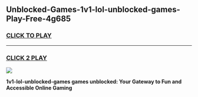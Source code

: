 
## Unblocked-Games-1v1-lol-unblocked-games-Play-Free-4g685
<h3>
<a href="https://premium76.site?title=1v1-lol-unblocked-games&ref=23A">CLICK TO PLAY</a></h3>
<hr>

<h3>
<a href="https://premium76.site?title=1v1-lol-unblocked-games&ref=23A">CLICK 2 PLAY</a>
  
</h3>

<a href="https://premium76.site?title=1v1-lol-unblocked-games&ref=23A"><img src="https://clearcache.store/games.png"></a>


**1v1-lol-unblocked-games games unblocked: Your Gateway to Fun and Accessible Online Gaming**
